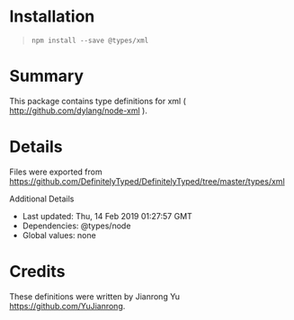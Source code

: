 # Installation
> `npm install --save @types/xml`

# Summary
This package contains type definitions for xml ( http://github.com/dylang/node-xml ).

# Details
Files were exported from https://github.com/DefinitelyTyped/DefinitelyTyped/tree/master/types/xml

Additional Details
 * Last updated: Thu, 14 Feb 2019 01:27:57 GMT
 * Dependencies: @types/node
 * Global values: none

# Credits
These definitions were written by Jianrong Yu <https://github.com/YuJianrong>.
